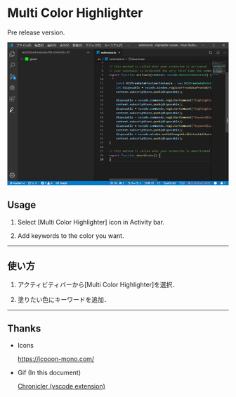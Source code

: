 # Multi Color Highlighter

Pre release version.

![Sample](media/sample.gif)

## Usage

1. Select [Multi Color Highlighter] icon in Activity bar.

1. Add keywords to the color you want.

---

## 使い方

1. アクティビティバーから[Multi Color Highlighter]を選択．

1. 塗りたい色にキーワードを追加．

---

## Thanks

- Icons

  https://icooon-mono.com/

- Gif (In this document)

  [Chronicler (vscode extension)](https://marketplace.visualstudio.com/items?itemName=arcsine.chronicler)
  